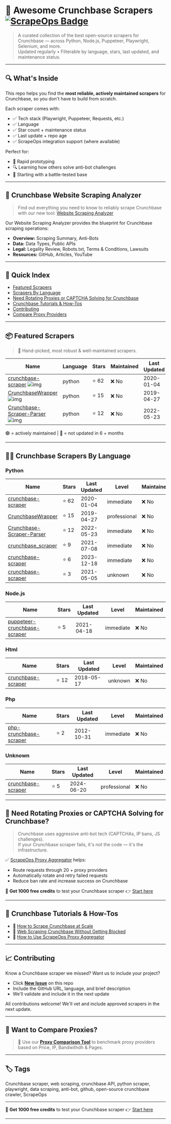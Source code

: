 # 🛒 Awesome Crunchbase Scrapers [![ScrapeOps Badge](https://img.shields.io/badge/powered_by-ScrapeOps-blue)](https://scrapeops.io)

> A curated collection of the best open-source scrapers for Crunchbase — across Python, Node.js, Puppeteer, Playwright, Selenium, and more.  
> Updated regularly • Filterable by language, stars, last updated, and maintenance status.

---

## 🔍 What's Inside
This repo helps you find the **most reliable, actively maintained scrapers** for Crunchbase, so you don't have to build from scratch.  

Each scraper comes with:

- ✅ Tech stack (Playwright, Puppeteer, Requests, etc.)
- ✅ Language
- ✅ Star count + maintenance status
- ✅ Last update + repo age
- ✅ ScrapeOps integration support (where available)

Perfect for:  
- 🧪 Rapid prototyping  
- 🔍 Learning how others solve anti-bot challenges  
- 🚀 Starting with a battle-tested base

---

## 🧠 Crunchbase Website Scraping Analyzer
> Find out everything you need to know to reliably scrape Crunchbase with our new tool: [Website Scraping Analyzer](https://scrapeops.io/websites/crunchbase)

Our Website Scraping Analyzer provides the blueprint for Crunchbase scraping operations:
- **Overview:** Scraping Summary, Anti-Bots
- **Data:** Data Types, Public APIs
- **Legal:** Legality Review, Robots.txt, Terms & Conditions, Lawsuits
- **Resources:** GitHub, Articles, YouTube

---

## 📑 Quick Index
- [Featured Scrapers](#featured-crunchbase-scrapers)
- [Scrapers By Language](#crunchbase-scrapers-by-language)
- [Need Rotating Proxies or CAPTCHA Solving for Crunchbase](#rotating-proxies-or-captcha-solving-for-crunchbase)
- [Crunchbase Tutorials & How-Tos](#crunchbase-tutorials)
- [Contributing](#contributing)
- [Compare Proxy Providers](#compare-proxies)

---

## 📦 Featured Scrapers <a id="featured-crunchbase-scrapers"></a>
> 🏅 Hand-picked, most robust & well-maintained scrapers.

| Name | Language | Stars | Maintained | Last Updated |
|------|----------|-------|------------|--------------|
| [crunchbase-scraper](https://github.com/stoicaandrei/crunchbase-scraper) ![img](https://github.com/stoicaandrei.png?size=20) | python | ⭐ 62 | ❌ No | 2020-01-04 |
| [CrunchbaseWrapper](https://github.com/snehasinghania/CrunchbaseWrapper) ![img](https://github.com/snehasinghania.png?size=20) | python | ⭐ 15 | ❌ No | 2019-04-27 |
| [Crunchbase-Scraper-Parser](https://github.com/abhit20/Crunchbase-Scraper-Parser) ![img](https://github.com/abhit20.png?size=20) | python | ⭐ 12 | ❌ No | 2022-05-23 |

🟢 = actively maintained \| 🔴 = not updated in 6 + months

---

## 🧑‍💻 Crunchbase Scrapers By Language <a id="crunchbase-scrapers-by-language"></a>
### Python
| Name | Stars | Last Updated | Level | Maintained |
|------|-------|--------------|-------|------------|
| [crunchbase-scraper](https://github.com/stoicaandrei/crunchbase-scraper) | ⭐ 62 | 2020-01-04 | immediate | ❌ No |
| [CrunchbaseWrapper](https://github.com/snehasinghania/CrunchbaseWrapper) | ⭐ 15 | 2019-04-27 | professional | ❌ No |
| [Crunchbase-Scraper-Parser](https://github.com/abhit20/Crunchbase-Scraper-Parser) | ⭐ 12 | 2022-05-23 | immediate | ❌ No |
| [crunchbase_scraper](https://github.com/ianhong95/crunchbase_scraper) | ⭐ 9 | 2021-07-08 | immediate | ❌ No |
| [crunchbase-scraper](https://github.com/FredericoBaker/crunchbase-scraper) | ⭐ 6 | 2023-12-18 | immediate | ❌ No |
| [crunchbase-scraper](https://github.com/uSurveys/crunchbase-scraper) | ⭐ 3 | 2021-05-05 | unknown | ❌ No |


### Node.js
| Name | Stars | Last Updated | Level | Maintained |
|------|-------|--------------|-------|------------|
| [puppeteer-crunchbase-scraper](https://github.com/abhi-singhs/puppeteer-crunchbase-scraper) | ⭐ 5 | 2021-04-18 | immediate | ❌ No |


### Html
| Name | Stars | Last Updated | Level | Maintained |
|------|-------|--------------|-------|------------|
| [crunchbase-scraper](https://github.com/benstclair/crunchbase-scraper) | ⭐ 12 | 2018-05-17 | unknown | ❌ No |


### Php
| Name | Stars | Last Updated | Level | Maintained |
|------|-------|--------------|-------|------------|
| [php-crunchbase-scraper](https://github.com/grdnrio/php-crunchbase-scraper) | ⭐ 2 | 2012-10-31 | immediate | ❌ No |


### Unknown
| Name | Stars | Last Updated | Level | Maintained |
|------|-------|--------------|-------|------------|
| [crunchbase-scraper](https://github.com/scrapefulldotcom/crunchbase-scraper) | ⭐ 5 | 2024-06-20 | professional | ❌ No |

---

## 🔐 Need Rotating Proxies or CAPTCHA Solving for Crunchbase?<a id="rotating-proxies-or-captcha-solving-for-crunchbase"></a>

> Crunchbase uses aggressive anti-bot tech (CAPTCHAs, IP bans, JS challenges).  
> If your Crunchbase scraper fails, it's not the code — it's the infrastructure.

✅ [ScrapeOps Proxy Aggregator](https://scrapeops.io/proxy-aggregator/) helps:  
- Route requests through 20 + proxy providers  
- Automatically rotate and retry failed requests  
- Reduce ban rate and increase success on Crunchbase

🎁 **Get 1000 free credits** to test your Crunchbase scraper 👉 [Start here](https://scrapeops.io)

---

## 🧠 Crunchbase Tutorials & How-Tos<a id="crunchbase-tutorials"></a>
- 📘 [How to Scrape Crunchbase at Scale](https://scrapeops.io/websites/crunchbase/how-to-scrape-crunchbase)
- 🔐 [Web Scraping Crunchbase Without Getting Blocked](https://scrapeops.io/web-scraping-playbook/web-scraping-without-getting-blocked/)
- 🧪 [How to Use ScrapeOps Proxy Aggregator](https://scrapeops.io/docs/web-scraping-proxy-api-aggregator/quickstart/)

---

## 📈 Contributing<a id="contributing"></a>

Know a Crunchbase scraper we missed? Want us to include your project?

- Click **[New Issue](../../issues/new)** on this repo
- Include the GitHub URL, language, and brief description
- We'll validate and include it in the next update

All contributions welcome! We'll vet and include approved scrapers in the next update.

---

## 📣 Want to Compare Proxies?<a id="compare-proxies"></a>

> 📰 Use our [**Proxy Comparison Tool**](https://scrapeops.io/proxy-providers/comparison/) to benchmark proxy providers based on Price, IP, Bandwithdh & Pages.

---

## 🏷 Tags
Crunchbase scraper, web scraping, crunchbase API, python scraper, playwright, data scraping, anti-bot, github, open-source crunchbase crawler, ScrapeOps

---

🎁 **Get 1000 free credits** to test your Crunchbase scraper 👉 [Start here](https://scrapeops.io)

---